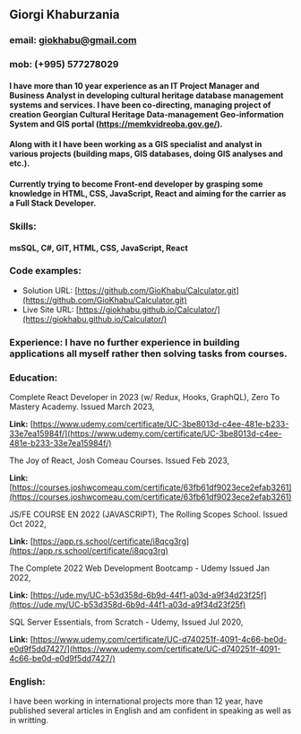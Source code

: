 ## __Giorgi Khaburzania__

### __email:__ giokhabu@gmail.com
### __mob:__ (+995) 577278029

#### I have more than 10 year experience as an IT Project Manager and Business Analyst in developing cultural heritage database management systems and services. I have been co-directing, managing project of creation Georgian Cultural Heritage Data-management Geo-information System and GIS portal (https://memkvidreoba.gov.ge/).
#### Along with it I have been working as a GIS specialist and analyst in various projects (building maps, GIS databases, doing GIS analyses and etc.).
#### Currently trying to become Front-end developer by grasping some knowledge in HTML, CSS, JavaScript, React and aiming for the carrier as a Full Stack Developer.

### __Skills:__ 

####  msSQL, C#, GIT, HTML, CSS, JavaScript, React

### __Code examples:__ 

- Solution URL: [https://github.com/GioKhabu/Calculator.git](https://github.com/GioKhabu/Calculator.git)
- Live Site URL: [https://giokhabu.github.io/Calculator/](https://giokhabu.github.io/Calculator/)

### __Experience:__ I have no further experience in building applications all myself rather then solving tasks from courses.

### __Education:__ 

Complete React Developer in 2023 (w/ Redux, Hooks, GraphQL), Zero To Mastery Academy. Issued March 2023,

__Link:__ [https://www.udemy.com/certificate/UC-3be8013d-c4ee-481e-b233-33e7ea15984f/](https://www.udemy.com/certificate/UC-3be8013d-c4ee-481e-b233-33e7ea15984f/)

The Joy of React, Josh Comeau Courses. Issued Feb 2023,

__Link:__ [https://courses.joshwcomeau.com/certificate/63fb61df9023ece2efab3261](https://courses.joshwcomeau.com/certificate/63fb61df9023ece2efab3261)

JS/FE COURSE EN 2022 (JAVASCRIPT), The Rolling Scopes School. Issued Oct 2022,

__Link:__ [https://app.rs.school/certificate/i8qcg3rg](https://app.rs.school/certificate/i8qcg3rg)

The Complete 2022 Web Development Bootcamp - Udemy
Issued Jan 2022,

__Link:__ [https://ude.my/UC-b53d358d-6b9d-44f1-a03d-a9f34d23f25f](https://ude.my/UC-b53d358d-6b9d-44f1-a03d-a9f34d23f25f)

SQL Server Essentials, from Scratch - Udemy, 
Issued Jul 2020,

__Link:__ [https://www.udemy.com/certificate/UC-d740251f-4091-4c66-be0d-e0d9f5dd7427/](https://www.udemy.com/certificate/UC-d740251f-4091-4c66-be0d-e0d9f5dd7427/)

### __English:__
I have been working in international projects more than 12 year, have published several articles in English and am confident in speaking as well as in writting.

